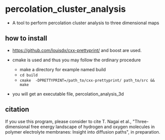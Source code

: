 # percolation_cluster_analysis
- A tool to perform percolation cluster analysis to three dimensional maps

## how to install 

- <https://github.com/louisdx/cxx-prettyprint/> and boost are used.
- cmake is used and thus you may follow the ordinary procedure
  - make a directory for example named build
  - `cd build`
  - `cmake  -DPRETTYPRINT=/path_to/cxx-prettyprint/ path_to/src && make `

- you will get an executable file, percolation_analysis_3d

## citation
If you use this program, please consider to cite T. Nagai et al., "Three-dimensional free energy landscape of hydrogen and oxygen molecules in polymer electrolyte membranes: Insight into diffusion paths", in preparation. 

